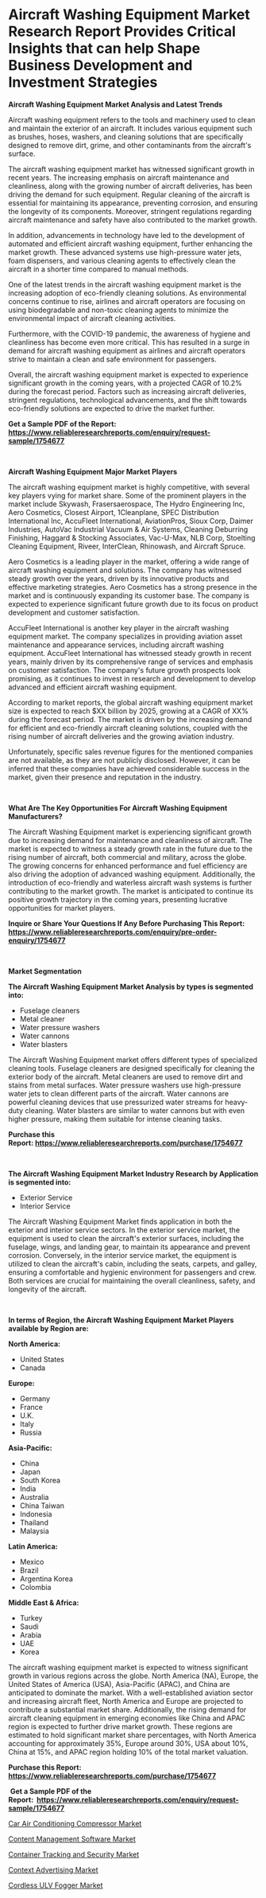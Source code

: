 <p><h1>Aircraft Washing Equipment Market Research Report Provides Critical Insights that can help Shape Business Development and Investment Strategies</h1></p><p><strong>Aircraft Washing Equipment Market Analysis and Latest Trends</strong></p>
<p><p>Aircraft washing equipment refers to the tools and machinery used to clean and maintain the exterior of an aircraft. It includes various equipment such as brushes, hoses, washers, and cleaning solutions that are specifically designed to remove dirt, grime, and other contaminants from the aircraft's surface.</p><p>The aircraft washing equipment market has witnessed significant growth in recent years. The increasing emphasis on aircraft maintenance and cleanliness, along with the growing number of aircraft deliveries, has been driving the demand for such equipment. Regular cleaning of the aircraft is essential for maintaining its appearance, preventing corrosion, and ensuring the longevity of its components. Moreover, stringent regulations regarding aircraft maintenance and safety have also contributed to the market growth.</p><p>In addition, advancements in technology have led to the development of automated and efficient aircraft washing equipment, further enhancing the market growth. These advanced systems use high-pressure water jets, foam dispensers, and various cleaning agents to effectively clean the aircraft in a shorter time compared to manual methods.</p><p>One of the latest trends in the aircraft washing equipment market is the increasing adoption of eco-friendly cleaning solutions. As environmental concerns continue to rise, airlines and aircraft operators are focusing on using biodegradable and non-toxic cleaning agents to minimize the environmental impact of aircraft cleaning activities.</p><p>Furthermore, with the COVID-19 pandemic, the awareness of hygiene and cleanliness has become even more critical. This has resulted in a surge in demand for aircraft washing equipment as airlines and aircraft operators strive to maintain a clean and safe environment for passengers.</p><p>Overall, the aircraft washing equipment market is expected to experience significant growth in the coming years, with a projected CAGR of 10.2% during the forecast period. Factors such as increasing aircraft deliveries, stringent regulations, technological advancements, and the shift towards eco-friendly solutions are expected to drive the market further.</p></p>
<p><strong>Get a Sample PDF of the Report:&nbsp; <a href="https://www.reliableresearchreports.com/enquiry/request-sample/1754677">https://www.reliableresearchreports.com/enquiry/request-sample/1754677</a></strong></p>
<p>&nbsp;</p>
<p><strong>Aircraft Washing Equipment Major Market Players</strong></p>
<p><p>The aircraft washing equipment market is highly competitive, with several key players vying for market share. Some of the prominent players in the market include Skywash, Frasersaerospace, The Hydro Engineering Inc, Aero Cosmetics, Closest Airport, 1Cleanplane, SPEC Distribution International Inc, AccuFleet International, AviationPros, Sioux Corp, Daimer Industries, AutoVac Industrial Vacuum & Air Systems, Cleaning Deburring Finishing, Haggard & Stocking Associates, Vac-U-Max, NLB Corp, Stoelting Cleaning Equipment, Riveer, InterClean, Rhinowash, and Aircraft Spruce.</p><p>Aero Cosmetics is a leading player in the market, offering a wide range of aircraft washing equipment and solutions. The company has witnessed steady growth over the years, driven by its innovative products and effective marketing strategies. Aero Cosmetics has a strong presence in the market and is continuously expanding its customer base. The company is expected to experience significant future growth due to its focus on product development and customer satisfaction.</p><p>AccuFleet International is another key player in the aircraft washing equipment market. The company specializes in providing aviation asset maintenance and appearance services, including aircraft washing equipment. AccuFleet International has witnessed steady growth in recent years, mainly driven by its comprehensive range of services and emphasis on customer satisfaction. The company's future growth prospects look promising, as it continues to invest in research and development to develop advanced and efficient aircraft washing equipment.</p><p>According to market reports, the global aircraft washing equipment market size is expected to reach $XX billion by 2025, growing at a CAGR of XX% during the forecast period. The market is driven by the increasing demand for efficient and eco-friendly aircraft cleaning solutions, coupled with the rising number of aircraft deliveries and the growing aviation industry.</p><p>Unfortunately, specific sales revenue figures for the mentioned companies are not available, as they are not publicly disclosed. However, it can be inferred that these companies have achieved considerable success in the market, given their presence and reputation in the industry.</p></p>
<p>&nbsp;</p>
<p><strong>What Are The Key Opportunities For Aircraft Washing Equipment Manufacturers?</strong></p>
<p><p>The Aircraft Washing Equipment market is experiencing significant growth due to increasing demand for maintenance and cleanliness of aircraft. The market is expected to witness a steady growth rate in the future due to the rising number of aircraft, both commercial and military, across the globe. The growing concerns for enhanced performance and fuel efficiency are also driving the adoption of advanced washing equipment. Additionally, the introduction of eco-friendly and waterless aircraft wash systems is further contributing to the market growth. The market is anticipated to continue its positive growth trajectory in the coming years, presenting lucrative opportunities for market players.</p></p>
<p><strong>Inquire or Share Your Questions If Any Before Purchasing This Report: <a href="https://www.reliableresearchreports.com/enquiry/pre-order-enquiry/1754677">https://www.reliableresearchreports.com/enquiry/pre-order-enquiry/1754677</a></strong></p>
<p>&nbsp;</p>
<p><strong>Market Segmentation</strong></p>
<p><strong>The Aircraft Washing Equipment Market Analysis by types is segmented into:</strong></p>
<p><ul><li>Fuselage cleaners</li><li>Metal cleaner</li><li>Water pressure washers</li><li>Water cannons</li><li>Water blasters</li></ul></p>
<p><p>The Aircraft Washing Equipment market offers different types of specialized cleaning tools. Fuselage cleaners are designed specifically for cleaning the exterior body of the aircraft. Metal cleaners are used to remove dirt and stains from metal surfaces. Water pressure washers use high-pressure water jets to clean different parts of the aircraft. Water cannons are powerful cleaning devices that use pressurized water streams for heavy-duty cleaning. Water blasters are similar to water cannons but with even higher pressure, making them suitable for intense cleaning tasks.</p></p>
<p><strong>Purchase this Report:&nbsp;<a href="https://www.reliableresearchreports.com/purchase/1754677">https://www.reliableresearchreports.com/purchase/1754677</a></strong></p>
<p>&nbsp;</p>
<p><strong>The Aircraft Washing Equipment Market Industry Research by Application is segmented into:</strong></p>
<p><ul><li>Exterior Service</li><li>Interior Service</li></ul></p>
<p><p>The Aircraft Washing Equipment Market finds application in both the exterior and interior service sectors. In the exterior service market, the equipment is used to clean the aircraft's exterior surfaces, including the fuselage, wings, and landing gear, to maintain its appearance and prevent corrosion. Conversely, in the interior service market, the equipment is utilized to clean the aircraft's cabin, including the seats, carpets, and galley, ensuring a comfortable and hygienic environment for passengers and crew. Both services are crucial for maintaining the overall cleanliness, safety, and longevity of the aircraft.</p></p>
<p>&nbsp;</p>
<p><strong>In terms of Region, the Aircraft Washing Equipment Market Players available by Region are:</strong></p>
<p>
    <p> <strong> North America: </strong>
        <ul>
            <li>United States</li>
            <li>Canada</li>
        </ul>
        </p> 
    <p> <strong> Europe: </strong>
        <ul>
            <li>Germany</li>
            <li>France</li>
            <li>U.K.</li>
            <li>Italy</li>
            <li>Russia</li>
        </ul>
        </p> 
    <p> <strong> Asia-Pacific: </strong>
        <ul>
            <li>China</li>
            <li>Japan</li>
            <li>South Korea</li>
            <li>India</li>
            <li>Australia</li>
            <li>China Taiwan</li>
            <li>Indonesia</li>
            <li>Thailand</li>
            <li>Malaysia</li>
        </ul>
        </p> 
    <p> <strong> Latin America: </strong>
        <ul>
            <li>Mexico</li>
            <li>Brazil</li>
            <li>Argentina Korea</li>
            <li>Colombia</li>
        </ul>
        </p> 
    <p> <strong> Middle East & Africa: </strong>
        <ul>
            <li>Turkey</li>
            <li>Saudi</li>
            <li>Arabia</li>
            <li>UAE</li>
            <li>Korea</li>
        </ul>
    </p>
    </p>
<p><p>The aircraft washing equipment market is expected to witness significant growth in various regions across the globe. North America (NA), Europe, the United States of America (USA), Asia-Pacific (APAC), and China are anticipated to dominate the market. With a well-established aviation sector and increasing aircraft fleet, North America and Europe are projected to contribute a substantial market share. Additionally, the rising demand for aircraft cleaning equipment in emerging economies like China and APAC region is expected to further drive market growth. These regions are estimated to hold significant market share percentages, with North America accounting for approximately 35%, Europe around 30%, USA about 10%, China at 15%, and APAC region holding 10% of the total market valuation.</p></p>
<p><strong>Purchase this Report: <a href="https://www.reliableresearchreports.com/purchase/1754677">https://www.reliableresearchreports.com/purchase/1754677</a></strong></p>
<p>&nbsp;<strong>Get a Sample PDF of the Report:&nbsp;&nbsp;<a href="https://www.reliableresearchreports.com/enquiry/request-sample/1754677">https://www.reliableresearchreports.com/enquiry/request-sample/1754677</a></strong></p>
<p><strong></strong></p>
<p><p><a href="https://github.com/kipkeeva/Market-Research-Report-List-2/blob/main/car-air-conditioning-compressor-market.md">Car Air Conditioning Compressor Market</a></p><p><a href="https://medium.com/@samanthamason1930/analyzing-content-management-software-market-global-industry-perspective-and-forecast-2023-to-8cb8bae5c6b9">Content Management Software Market</a></p><p><a href="https://medium.com/@samanthamason1930/container-tracking-and-security-market-competitive-analysis-market-trends-and-forecast-to-2030-ebc91be45821">Container Tracking and Security Market</a></p><p><a href="https://medium.com/@samanthamason1930/context-advertising-market-exploring-market-share-market-trends-and-future-growth-14fb293f521f">Context Advertising Market</a></p><p><a href="https://github.com/provorikovar/Market-Research-Report-List-2/blob/main/cordless-ulv-fogger-market.md">Cordless ULV Fogger Market</a></p></p>